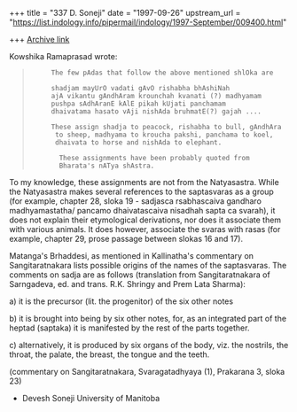 +++
title = "337 D. Soneji"
date = "1997-09-26"
upstream_url = "https://list.indology.info/pipermail/indology/1997-September/009400.html"

+++
[Archive link](https://list.indology.info/pipermail/indology/1997-September/009400.html)

Kowshika Ramaprasad wrote:

>          The few pAdas that follow the above mentioned shlOka are
>
>          shadjam mayUrO vadati gAvO rishabha bhAshiNah
>          ajA vikantu gAndhAram krounchah kvanati (?) madhyamam
>          pushpa sAdhAranE kAlE pikah kUjati panchamam
>          dhaivatama hasato vAji nishAda bruhmatE(?) gajah ....
>
>          These assign shadja to peacock, rishabha to bull, gAndhAra
>           to sheep, madhyama to kroucha pakshi, panchama to koel,
>           dhaivata to horse and nishAda to elephant.
>
>            These assignments have been probably quoted from
>            Bharata's nATya shAstra.
>

To my knowledge, these assignments are not from the Natyasastra.  While
the Natyasastra makes several references to the saptasvaras as a group
(for example, chapter 28, sloka 19 - sadjasca rsabhascaiva gandharo
madhyamastatha/ pancamo dhaivatascaiva nisadhah sapta ca svarah), it
does not explain their etymological derivations, nor does it associate
them with various animals.  It does however, associate the svaras with
rasas (for example, chapter 29, prose passage between slokas 16 and 17).

Matanga's Brhaddesi, as mentioned in Kallinatha's commentary on
Sangitaratnakara lists possible origins of the names of the saptasvaras.
The comments on sadja are as follows (translation from Sangitaratnakara
of Sarngadeva, ed. and trans. R.K. Shringy and Prem Lata Sharma):

a) it is the precursor (lit. the progenitor) of the six other notes

b) it is brought into being by six other notes, for, as an integrated
part of the heptad (saptaka) it is manifested by the rest of the parts
together.

c) alternatively, it is produced by six organs of the body, viz. the
nostrils, the throat, the palate, the breast, the tongue and the teeth.

(commentary on Sangitaratnakara, Svaragatadhyaya (1), Prakarana 3, sloka
23)

- Devesh Soneji
University of Manitoba




